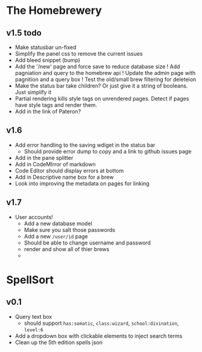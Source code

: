 # The Homebrewery

## v1.5 todo
- Make statusbar un-fixed
- Simplify the panel css to remove the current issues
- Add bleed snippet (bump)
- Add the '/new' page and force save to reduce database size
! Add pagniation and query to the homebrew api
! Update the admin page with pagnition and a query box
! Test the old/small brew filtering for deleteion
- Make the status bar take children? Or just give it a string of booleans. Just simplify it
- Partial rendering kills style tags on unrendered pages. Detect if pages have style tags and render them.
- Add in the link of Pateron?

## v1.6
- Add error handling to the saving wdiget in the status bar
  - Should provide error dump to copy and a link to github issues page
- Add in the pane splitter
- Add in CodeMIrror of markdown
- Code Editor should display errors at bottom
- Add in Descriptive name box for a brew
- Look into improving the metadata on pages for linking


## v1.7
- User accounts!
  - Add a new database model
  - Make sure you salt those passwords
  - Add a new `/user/id` page
  - Should be able to change username and password
  - render and show all of thier brews
  -


# SpellSort

## v0.1
- Query text box
  - should support `has:somatic`, `class:wizard`, `school:divination`, `level:6`
- Add a dropdown box with clickable elements to inject search terms
- Clean up the 5th edition spells json


